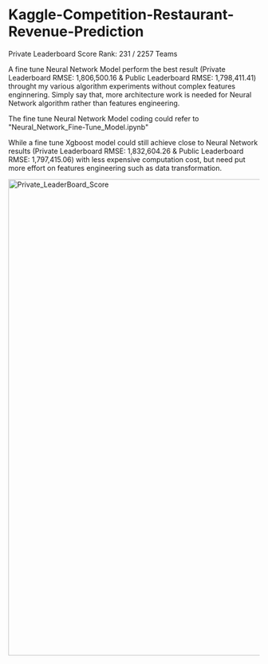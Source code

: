 # Kaggle-Competition-Restaurant-Revenue-Prediction
Private Leaderboard Score Rank:  231 / 2257 Teams

A fine tune Neural Network Model perform the best result (Private Leaderboard RMSE: 1,806,500.16 & Public Leaderboard RMSE: 1,798,411.41) throught my various algorithm experiments without complex features enginnering.
Simply say that, more architecture work is needed for Neural Network algorithm rather than features engineering.

The fine tune Neural Network Model coding could refer to "Neural_Network_Fine-Tune_Model.ipynb"

While a fine tune Xgboost model could still achieve close to Neural Network results (Private Leaderboard RMSE: 1,832,604.26 & Public Leaderboard RMSE: 1,797,415.06) with less expensive computation cost, but need put more effort on features engineering such as data transformation.

<img width="955" alt="Private_LeaderBoard_Score" src="https://user-images.githubusercontent.com/51910026/67939868-66253680-fc0d-11e9-93d9-553871403ac4.png">

